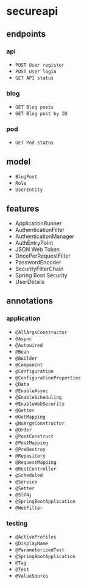 # secureapi

## endpoints

### api

- `POST User register`
- `POST User login`
- `GET API status`

### blog

- `GET Blog posts`
- `GET Blog post by ID`

### pod

- `GET Pod status`

## model

- `BlogPost`
- `Role`
- `UserEntity`

## features

- ApplicationRunner
- AuthenticationFilter
- AuthenticationManager
- AuthEntryPoint
- JSON Web Token
- OncePerRequestFilter
- PasswordEncoder
- SecurityFilterChain
- Spring Boot Security
- UserDetails

## annotations

### application

- `@AllArgsConstructor`
- `@Async`
- `@Autowired`
- `@Bean` 
- `@Builder`
- `@Component`
- `@Configuration`
- `@ConfigurationProperties`
- `@Data`
- `@EnableAsync`
- `@EnableScheduling`
- `@EnableWebSecurity`
- `@Getter`
- `@GetMapping`
- `@NoArgsConstructor`
- `@Order`
- `@PostConstruct`
- `@PostMapping`
- `@PreDestroy`
- `@Repository`
- `@RequestMapping`
- `@RestController`
- `@Scheduled`
- `@Service`
- `@Setter`
- `@Slf4j`
- `@SpringBootApplication`
- `@WebFilter`

### testing

- `@ActiveProfiles`
- `@DisplayName`
- `@ParameterizedTest`
- `@SpringBootApplication`
- `@Tag`
- `@Test`
- `@ValueSource`